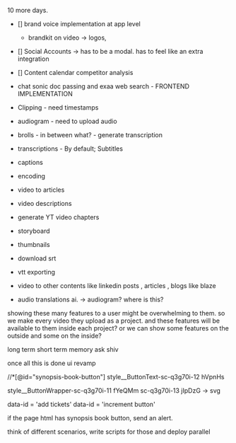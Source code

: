 
10 more days.

- []  brand voice implementation at app level
	- brandkit on video -> logos, 
- [] Social Accounts -> has to be a modal. has to feel like an extra integration
- [] Content calendar competitor analysis
- chat sonic doc passing and exaa web search - FRONTEND IMPLEMENTATION

- Clipping - need timestamps
- audiogram - need to upload audio
- brolls - in between what? - generate transcription

- transcriptions - By default; Subtitles
- captions
- encoding
- video to articles
- video descriptions
- generate YT video chapters
- storyboard
- thumbnails
- download srt
- vtt exporting 
- video to other contents like linkedin posts , articles , blogs like blaze

- audio translations ai. -> audiogram? where is this?

showing these many features to a user might be overwhelming to them. 
so we make every video they upload as a project.
and these features will be available to them inside each project?
or we can show some features on the outside and some on the inside?


long term short term memory ask shiv

once all this is done ui revamp




//*[@id="synopsis-book-button"]
style__ButtonText-sc-q3g70i-12 hVpnHs


style__ButtonWrapper-sc-q3g70i-11 fYeQMm
sc-q3g70i-13 jIpDzG -> svg

data-id = 'add tickets'
data-id = 'increment button'

if the page html has synopsis book button, send an alert.

think of different scenarios, write scripts for those and deploy parallel 